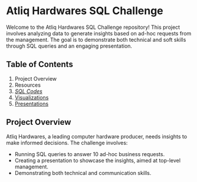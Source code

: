 # Atliq Hardwares SQL Challenge

Welcome to the Atliq Hardwares SQL Challenge repository! This project involves analyzing data to generate insights based on ad-hoc requests from the management. The goal is to demonstrate both technical and soft skills through SQL queries and an engaging presentation.

## Table of Contents

1. Project Overview
2. Resources
3. _[SQL Codes](https://github.com/adityamohapatra98/Excel-Sales-Analytics/blob/main/Customer%20Performance%20report.pdf)_
4. [Visualizations](#visualizations)
5. [Presentations](#ppt.pdf)

## Project Overview

Atliq Hardwares, a leading computer hardware producer, needs insights to make informed decisions. The challenge involves:

- Running SQL queries to answer 10 ad-hoc business requests.
- Creating a presentation to showcase the insights, aimed at top-level management.
- Demonstrating both technical and communication skills.




